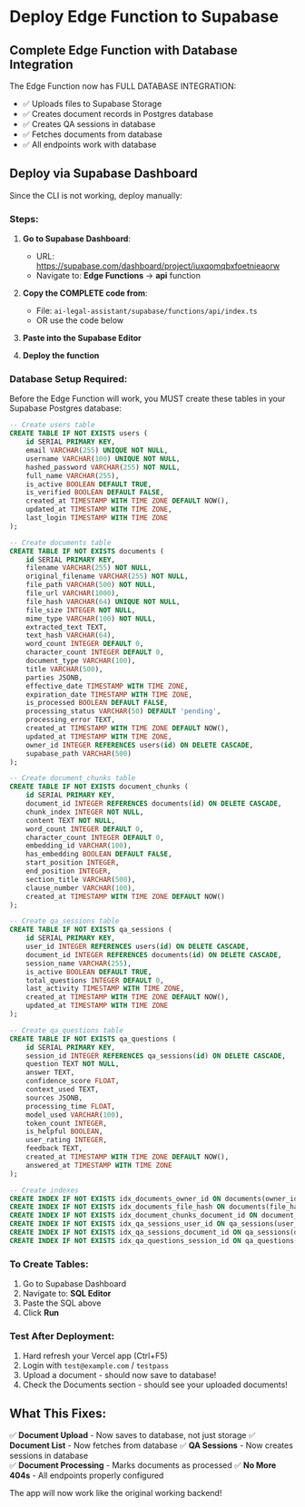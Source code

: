 # Deploy Edge Function to Supabase

## Complete Edge Function with Database Integration

The Edge Function now has FULL DATABASE INTEGRATION:
- ✅ Uploads files to Supabase Storage
- ✅ Creates document records in Postgres database
- ✅ Creates QA sessions in database
- ✅ Fetches documents from database
- ✅ All endpoints work with database

## Deploy via Supabase Dashboard

Since the CLI is not working, deploy manually:

### Steps:

1. **Go to Supabase Dashboard**:
   - URL: https://supabase.com/dashboard/project/iuxqomqbxfoetnieaorw
   - Navigate to: **Edge Functions** → **api** function

2. **Copy the COMPLETE code from**: 
   - File: `ai-legal-assistant/supabase/functions/api/index.ts`
   - OR use the code below

3. **Paste into the Supabase Editor**

4. **Deploy the function**

### Database Setup Required:

Before the Edge Function will work, you MUST create these tables in your Supabase Postgres database:

```sql
-- Create users table
CREATE TABLE IF NOT EXISTS users (
    id SERIAL PRIMARY KEY,
    email VARCHAR(255) UNIQUE NOT NULL,
    username VARCHAR(100) UNIQUE NOT NULL,
    hashed_password VARCHAR(255) NOT NULL,
    full_name VARCHAR(255),
    is_active BOOLEAN DEFAULT TRUE,
    is_verified BOOLEAN DEFAULT FALSE,
    created_at TIMESTAMP WITH TIME ZONE DEFAULT NOW(),
    updated_at TIMESTAMP WITH TIME ZONE,
    last_login TIMESTAMP WITH TIME ZONE
);

-- Create documents table
CREATE TABLE IF NOT EXISTS documents (
    id SERIAL PRIMARY KEY,
    filename VARCHAR(255) NOT NULL,
    original_filename VARCHAR(255) NOT NULL,
    file_path VARCHAR(500) NOT NULL,
    file_url VARCHAR(1000),
    file_hash VARCHAR(64) UNIQUE NOT NULL,
    file_size INTEGER NOT NULL,
    mime_type VARCHAR(100) NOT NULL,
    extracted_text TEXT,
    text_hash VARCHAR(64),
    word_count INTEGER DEFAULT 0,
    character_count INTEGER DEFAULT 0,
    document_type VARCHAR(100),
    title VARCHAR(500),
    parties JSONB,
    effective_date TIMESTAMP WITH TIME ZONE,
    expiration_date TIMESTAMP WITH TIME ZONE,
    is_processed BOOLEAN DEFAULT FALSE,
    processing_status VARCHAR(50) DEFAULT 'pending',
    processing_error TEXT,
    created_at TIMESTAMP WITH TIME ZONE DEFAULT NOW(),
    updated_at TIMESTAMP WITH TIME ZONE,
    owner_id INTEGER REFERENCES users(id) ON DELETE CASCADE,
    supabase_path VARCHAR(500)
);

-- Create document_chunks table
CREATE TABLE IF NOT EXISTS document_chunks (
    id SERIAL PRIMARY KEY,
    document_id INTEGER REFERENCES documents(id) ON DELETE CASCADE,
    chunk_index INTEGER NOT NULL,
    content TEXT NOT NULL,
    word_count INTEGER DEFAULT 0,
    character_count INTEGER DEFAULT 0,
    embedding_id VARCHAR(100),
    has_embedding BOOLEAN DEFAULT FALSE,
    start_position INTEGER,
    end_position INTEGER,
    section_title VARCHAR(500),
    clause_number VARCHAR(100),
    created_at TIMESTAMP WITH TIME ZONE DEFAULT NOW()
);

-- Create qa_sessions table
CREATE TABLE IF NOT EXISTS qa_sessions (
    id SERIAL PRIMARY KEY,
    user_id INTEGER REFERENCES users(id) ON DELETE CASCADE,
    document_id INTEGER REFERENCES documents(id) ON DELETE CASCADE,
    session_name VARCHAR(255),
    is_active BOOLEAN DEFAULT TRUE,
    total_questions INTEGER DEFAULT 0,
    last_activity TIMESTAMP WITH TIME ZONE,
    created_at TIMESTAMP WITH TIME ZONE DEFAULT NOW(),
    updated_at TIMESTAMP WITH TIME ZONE
);

-- Create qa_questions table
CREATE TABLE IF NOT EXISTS qa_questions (
    id SERIAL PRIMARY KEY,
    session_id INTEGER REFERENCES qa_sessions(id) ON DELETE CASCADE,
    question TEXT NOT NULL,
    answer TEXT,
    confidence_score FLOAT,
    context_used TEXT,
    sources JSONB,
    processing_time FLOAT,
    model_used VARCHAR(100),
    token_count INTEGER,
    is_helpful BOOLEAN,
    user_rating INTEGER,
    feedback TEXT,
    created_at TIMESTAMP WITH TIME ZONE DEFAULT NOW(),
    answered_at TIMESTAMP WITH TIME ZONE
);

-- Create indexes
CREATE INDEX IF NOT EXISTS idx_documents_owner_id ON documents(owner_id);
CREATE INDEX IF NOT EXISTS idx_documents_file_hash ON documents(file_hash);
CREATE INDEX IF NOT EXISTS idx_document_chunks_document_id ON document_chunks(document_id);
CREATE INDEX IF NOT EXISTS idx_qa_sessions_user_id ON qa_sessions(user_id);
CREATE INDEX IF NOT EXISTS idx_qa_sessions_document_id ON qa_sessions(document_id);
CREATE INDEX IF NOT EXISTS idx_qa_questions_session_id ON qa_questions(session_id);
```

### To Create Tables:

1. Go to Supabase Dashboard
2. Navigate to: **SQL Editor**
3. Paste the SQL above
4. Click **Run**

### Test After Deployment:

1. Hard refresh your Vercel app (Ctrl+F5)
2. Login with `test@example.com` / `testpass`
3. Upload a document - should now save to database!
4. Check the Documents section - should see your uploaded documents!

## What This Fixes:

✅ **Document Upload** - Now saves to database, not just storage
✅ **Document List** - Now fetches from database
✅ **QA Sessions** - Now creates sessions in database  
✅ **Document Processing** - Marks documents as processed
✅ **No More 404s** - All endpoints properly configured

The app will now work like the original working backend!


